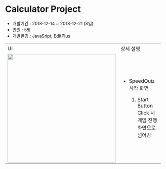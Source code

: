 <h1>Calculator Project</h1>
<ul>
  <li>개발기간 : 2018-12-14 ~ 2018-12-21 (8일)</li>
  <li>인원 : 5명</li>
  <li>개발환경 : JavaSript, EditPlus</li>
</ul>
<table>
  <tr>
    <td>UI</td>
    <td>상세 설명</td>
  </tr>
  <tr>
    <td>
      <img src="https://blogfiles.pstatic.net/MjAxOTA1MDdfMjAw/MDAxNTU3MjE1NTI2NzM1.zV0TLlQn3iWqm1tC5Ne5MWWzcLiIZXOJiel2jzTNI4Ig.TuAdKGUp-ax1EWp-_8KBomLGPPjzlv90K_H1SF3TyoAg.PNG.phh_92/main_%ED%99%94%EB%A9%B4.png?type=w2" width="350px"/>
    </td>
    <td>
      <ul>
        <li>SpeedQuiz 시작 화면</li>
        <ol>
          <li>Start Button Click 시 게임 진행 화면으로 넘어감</li>
        </ol>
      </ul>
    </td>
  </tr>
</table>
